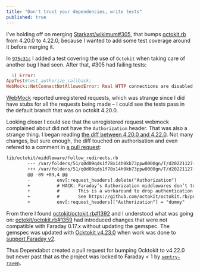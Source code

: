 ```yaml
---
title: "Don't trust your dependencies, write tests"
published: true
---
```


I've holding off on merging [Starkast/wikimum#305](https://github.com/Starkast/wikimum/pull/305), that bumps [octokit.rb](https://github.com/octokit/octokit.rb) from 4.20.0 to 4.22.0, because I wanted to add some test coverage around it before merging it.

In [`975c31c`](https://github.com/Starkast/wikimum/commit/975c31c224186e2a2c62da0e8b3754e3009da513) I added a test covering the use of `Octokit` when taking care of another bug I had seen. After that, #305 had failing tests:

```ruby
  1) Error:
AppTest#test_authorize_callback:
WebMock::NetConnectNotAllowedError: Real HTTP connections are disabled. Unregistered request: GET https://api.github.com/user with headers {'Accept'=>'application/vnd.github.v3+json', 'Accept-Encoding'=>'gzip;q=1.0,deflate;q=0.6,identity;q=0.3', 'Content-Type'=>'application/json', 'User-Agent'=>'Octokit Ruby Gem 4.22.0'}
```

[WebMock](https://github.com/bblimke/webmock) reported unregistered requests, which was strange since I did have stubs for all the requests being made – I could see the tests pass in the default branch that was on octokit 4.20.0.

Looking closer I could see that the unregistered request webmock complained about did not have the `Authorization` header. That was also a strange thing. I began reading [the diff between 4.20.0 and 4.22.0](https://my.diffend.io/gems/octokit/4.20.0/4.22.0). Not many changes, but sure enough, the diff touched on authorisation and even refered to a comment in [a pull request](https://github.com/octokit/octokit.rb/pull/1359):

```diff
lib/octokit/middleware/follow_redirects.rb
        --- /var/folders/51/q0d09qds1f78x14h0kb73ppw0000gn/T/d20221127-53471-54qlhn/octokit-4.20.0/lib/octokit/middleware/follow_redirects.rb 2022-11-27 13:33:09.000000000 +0100
        +++ /var/folders/51/q0d09qds1f78x14h0kb73ppw0000gn/T/d20221127-53471-54qlhn/octokit-4.22.0/lib/octokit/middleware/follow_redirects.rb 2022-11-27 13:33:09.000000000 +0100
        @@ -89 +89,4 @@
        -          env[:request_headers].delete("Authorization")
        +          # HACK: Faraday’s Authorization middlewares don’t touch the request if the `Authorization` header is set.
        +          #       This is a workaround to drop authentication info.
        +          #       See https://github.com/octokit/octokit.rb/pull/1359#issuecomment-925609697
        +          env[:request_headers]["Authorization"] = "dummy"
```

From there I found [octokit/octokit.rb#1392](https://github.com/octokit/octokit.rb/issues/1392) and I understood what was going on: [octokit/octokit.rb#1359](https://github.com/octokit/octokit.rb/pull/1359) had introduced changes that were not compatible with Faraday 0.17.x without updating the gemspec. The gemspec was updated with [Ocktokit v4.23.0](https://github.com/octokit/octokit.rb/releases/tag/v4.23.0) when work was done to [support Faraday v2](https://github.com/octokit/octokit.rb/pull/1411).

Thus Dependabot created a pull request for bumping Ocktokit to v4.22.0 but never past that as the project was locked to Faraday < 1 by [`sentry-raven`](https://github.com/getsentry/sentry-ruby/tree/v2.9.0).
